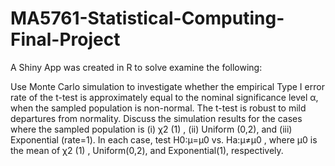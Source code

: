 # MA5761-Statistical-Computing-Final-Project

A Shiny App was created in R to solve examine the following:

Use Monte Carlo simulation to investigate whether the empirical Type I error rate of the t-test is approximately equal to the nominal significance level α, when the sampled population is non-normal. The t-test is robust to mild departures from normality. Discuss the simulation results for the cases where the sampled population is (i) χ2 (1) , (ii) Uniform (0,2), and (iii) Exponential (rate=1). In each case, test H0:μ=μ0 vs. Ha:μ≠μ0 , where μ0 is the mean of χ2 (1) , Uniform(0,2), and Exponential(1), respectively.
